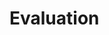 <!-- Goal: 400 Words -->
# Evaluation

<!-- How is the software being used? -->
<!-- What do the users think about the appliation? -->
<!-- How secure / stable is the application? -->

